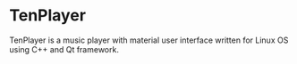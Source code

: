 # TenPlayer
TenPlayer is a music player with material user interface written for Linux OS using C++ and Qt framework.
